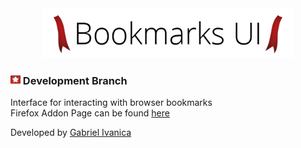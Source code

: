 <div align="center">
  <img src="./data/images/identity-marks.png" height="80"
	alt="Bookmarks UI Identity" title="Bookmarks UI Identity">
</div>

### ![logo](./data/images/icon16.png "logo") Development Branch

Interface for interacting with browser bookmarks  
Firefox Addon Page can be found [here](https://addons.mozilla.org/en-US/firefox/addon/bookmarks-ui/)

Developed by [Gabriel Ivanica](https://addons.mozilla.org/en-US/firefox/user/ReDEnergy/)

